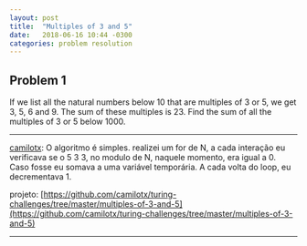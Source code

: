 ```yaml
---
layout: post
title:  "Multiples of 3 and 5"
date:   2018-06-16 10:44 -0300
categories: problem resolution
---
```

## Problem 1

If we list all the natural numbers below 10 that are multiples of 3 or 5, we get 3, 5, 6 and 9. The sum of these multiples is 23.
Find the sum of all the multiples of 3 or 5 below 1000.

---

[camilotx](https://github.com/camilotx): O algoritmo é simples. realizei um for de N, a cada interação eu verificava se o 5 3 3, no modulo de N, naquele momento, era igual a 0. Caso fosse eu somava a uma variável temporária. A cada volta do loop, eu decrementava 1.

projeto: [https://github.com/camilotx/turing-challenges/tree/master/multiples-of-3-and-5](https://github.com/camilotx/turing-challenges/tree/master/multiples-of-3-and-5)

---
